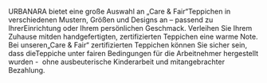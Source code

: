 URBANARA bietet eine große Auswahl an „Care & Fair“Teppichen in verschiedenen Mustern, Größen und Designs an – passend zu IhrerEinrichtung oder Ihrem persönlichen Geschmack. Verleihen Sie Ihrem Zuhause mitden handgefertigten, zertifizierten Teppichen eine warme Note. Bei unseren„Care & Fair“ zertifizierten Teppichen können Sie sicher sein, dass dieTeppiche unter fairen Bedingungen für die Arbeitnehmer hergestellt wurden -  ohne ausbeuterische Kinderarbeit und mitangebrachter Bezahlung.
